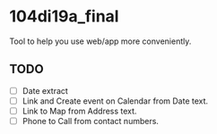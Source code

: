 # 104di19a_final
Tool to help you use web/app more conveniently.

## TODO
- [ ] Date extract
- [ ] Link and Create event on Calendar from Date text.
- [ ] Link to Map from Address text.
- [ ] Phone to Call from contact numbers.